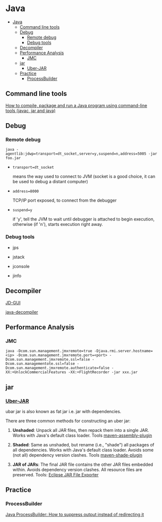 # Java

- [Java](#java)
  - [Command line tools](#command-line-tools)
  - [Debug](#debug)
    - [Remote debug](#remote-debug)
    - [Debug tools](#debug-tools)
  - [Decompiler](#decompiler)
  - [Performance Analysis](#performance-analysis)
    - [JMC](#jmc)
  - [jar](#jar)
    - [Uber-JAR](#uber-jar)
  - [Practice](#practice)
    - [ProcessBuilder](#processbuilder)

## Command line tools

[How to compile, package and run a Java program using command-line tools (javac, jar and java)
](https://www.codejava.net/java-core/tools/how-to-compile-package-and-run-a-java-program-using-command-line-tools-javac-jar-and-java)

## Debug

### Remote debug

    java -agentlib:jdwp=transport=dt_socket,server=y,suspend=n,address=5005 -jar foo.jar

- `transport=dt_socket`

  means the way used to connect to JVM (socket is a good choice, it can be used to debug a distant computer)

- `address=8000`

  TCP/IP port exposed, to connect from the debugger

- `suspend=y`

  if 'y', tell the JVM to wait until debugger is attached to begin execution, otherwise (if 'n'), starts execution right away.

### Debug tools

- jps

- jstack

- jconsole

- jinfo

## Decompiler

[JD-GUI](http://java-decompiler.github.io/)

[java-decompiler](https://github.com/JetBrains/intellij-community/tree/master/plugins/java-decompiler/engine)

## Performance Analysis

### JMC

    java -Dcom.sun.management.jmxremote=true -Djava.rmi.server.hostname=<ip> -Dcom.sun.management.jmxremote.port=<port> -Dcom.sun.management.jmxremote.ssl=false -Dcom.sun.managementote.ssl=false -Dcom.sun.management.jmxremote.authenticate=false -XX:+UnlockCommercialFeatures -XX:+FlightRecorder -jar xxx.jar

## jar

### [Uber-JAR](https://imagej.net/Uber-JAR)

ubar jar is also known as fat jar i.e. jar with dependencies.

There are three common methods for constructing an uber jar:

1. **Unshaded**: Unpack all JAR files, then repack them into a single JAR. Works with Java's default class loader. Tools [maven-assembly-plugin](http://maven.apache.org/plugins/maven-assembly-plugin/)

2. **Shaded**: Same as unshaded, but rename (i.e., "shade") all packages of all dependencies. Works with Java's default class loader. Avoids some (not all) dependency version clashes. Tools [maven-shade-plugin](http://maven.apache.org/plugins/maven-shade-plugin/)

3. **JAR of JARs**: The final JAR file contains the other JAR files embedded within. Avoids dependency version clashes. All resource files are preserved. Tools: [Eclipse JAR File Exporter](http://help.eclipse.org/luna/index.jsp?topic=%2Forg.eclipse.jdt.doc.user%2Freference%2Fref-export-jar.htm)

## Practice

### ProcessBuilder

[Java ProcessBuilder: How to suppress output instead of redirecting it](https://stackoverflow.com/questions/55628999/java-processbuilder-how-to-suppress-output-instead-of-redirecting-it)
